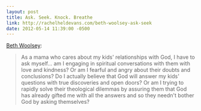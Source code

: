 ```yaml
---
layout: post
title: Ask. Seek. Knock. Breathe
link: http://rachelheldevans.com/beth-woolsey-ask-seek
date: 2012-05-14 11:39:00 -0500
---
```


[Beth Woolsey][1]:
> As a mama who cares about my kids' relationships with God, I have to
> ask myself... am I engaging in spiritual conversations with them with
> love and kindness? Or am I fearful and angry about their doubts and
> conclusions? Do I actually believe that God will answer my kids'
> questions with true discoveries and open doors? Or am I trying to
> rapidly solve their theological dilemmas by assuring them that God has
> already gifted me with all the answers and so they needn't bother God
> by asking themselves?

[1]: http://putdowntheurinalcake.com
